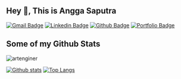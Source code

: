## Hey 👋, This is Angga Saputra
[![Gmail Badge](https://img.shields.io/badge/-anggaegae@gmail.com-c14438?style=flat&logo=Gmail&logoColor=white&link=mailto:anggaegae@gmail.com)](mailto:anggaegae@gmail.com) 
[![Linkedin Badge](https://img.shields.io/badge/-ArtEnginer-0072b1?style=flat&logo=Linkedin&logoColor=white&link=https://www.linkedin.com/in/ArtEnginer/)](https://www.linkedin.com/in/ArtEnginer/) [![Github Badge](https://img.shields.io/badge/-artenginer-grey?style=flat&logo=github&logoColor=white&link=https://github.com/artenginer/)](https://www.github.com/artenginer/) [![Portfolio Badge](https://img.shields.io/badge/portfolio-web-blue?style=flat&link=ArtEnginer.github.io/)](ArtEnginer.github.io/) 
## Some of my Github Stats
<p align=left> <img src=https://komarev.com/ghpvc/?username=artenginer alt=artenginer /> </p>

[![Github stats](https://github-readme-stats.vercel.app/api?username=artenginer&show_icons=true&include_all_commits=true)](https://github.com/artenginer/github-readme-stats)
[![Top Langs](https://github-readme-stats.vercel.app/api/top-langs/?username=artenginer&layout=compact)](https://github.com/artenginer/github-readme-stats)
